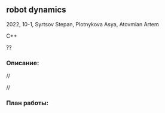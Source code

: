 ## robot dynamics

2022, 10-1, Syrtsov Stepan, Plotnykova Asya, Atovmian Artem

C++

??

### Описание:

// 

//

### План работы:

